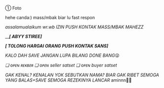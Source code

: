 ① Foto ͏͏͏͏͏͏͏͏͏͏͏͏͏͏͏͏͏͏͏͏͏͏͏͏͏͏͏͏͏͏͏͏͏͏͏͏͏͏͏͏͏͏͏͏͏͏͏͏͏͏͏͏͏͏͏͏͏͏͏͏͏͏͏͏͏͏͏͏͏͏͏͏͏͏͏͏͏͏͏͏͏͏͏͏͏͏͏͏͏͏͏͏͏͏͏͏͏͏͏͏͏͏͏͏͏͏͏͏͏͏͏͏͏͏͏͏͏͏͏͏͏͏͏͏͏͏͏͏͏͏͏͏͏͏͏͏͏͏͏͏͏͏͏͏͏͏͏͏͏͏͏͏͏͏͏͏͏͏͏͏͏͏͏͏͏͏͏͏͏͏͏͏͏͏͏͏͏͏͏͏͏͏͏͏͏͏͏͏͏͏͏͏͏͏͏͏͏͏͏͏͏͏͏͏͏͏͏͏͏͏͏͏͏͏͏͏͏͏͏͏͏͏͏͏͏͏͏͏͏͏͏͏͏͏͏͏͏͏͏͏͏͏͏͏͏͏͏͏͏͏͏͏͏͏͏͏͏͏͏͏͏͏͏͏͏͏͏͏͏͏͏͏͏͏͏͏͏͏͏͏͏͏͏͏͏͏͏͏͏͏͏͏͏͏͏͏͏͏͏͏͏͏͏͏͏͏͏͏͏͏͏͏͏͏͏͏͏͏͏͏͏͏͏͏͏͏͏͏͏͏͏͏͏͏͏͏͏͏͏͏͏͏͏͏͏͏͏͏͏͏͏͏͏͏͏͏͏͏͏͏͏͏͏͏͏͏͏͏͏͏͏͏͏͏͏͏͏͏͏͏͏͏͏͏͏͏͏͏͏͏͏͏͏͏͏͏͏͏͏͏͏͏͏͏͏͏͏͏͏͏͏͏͏͏͏͏͏͏͏͏͏͏͏͏͏͏͏͏͏͏͏͏͏͏͏͏͏͏͏͏͏͏͏͏͏͏͏͏͏͏͏͏͏͏͏͏͏͏͏͏͏͏͏͏͏͏͏͏͏͏͏͏͏͏͏͏͏͏͏͏͏͏͏͏͏͏͏͏͏͏͏͏͏͏͏͏͏͏͏͏͏͏͏͏͏͏͏͏͏͏͏͏͏͏͏͏͏͏͏͏͏͏͏͏͏͏͏͏͏͏͏͏͏͏͏͏͏͏͏͏͏͏͏͏͏͏͏͏͏͏͏͏͏͏͏͏͏͏͏͏͏͏͏͏͏͏͏͏͏͏͏͏͏͏͏͏͏͏͏͏͏͏͏͏͏͏͏͏͏͏͏͏͏͏͏͏͏͏͏͏͏͏͏͏͏͏͏͏͏͏͏͏͏͏͏͏͏͏͏͏͏͏͏͏͏͏͏͏͏͏͏͏͏͏͏͏͏͏͏͏͏͏͏͏͏͏͏͏͏͏͏͏͏͏͏͏͏͏͏͏͏͏͏͏͏͏͏͏͏͏͏͏͏͏͏͏͏͏͏͏͏͏͏͏͏͏͏͏͏͏͏͏͏͏͏͏͏͏͏͏͏͏͏͏͏͏͏͏͏͏͏͏͏͏͏͏͏͏͏͏͏͏͏͏͏͏͏͏͏͏͏͏͏͏͏͏͏͏͏͏͏͏͏͏͏͏͏͏͏͏͏͏͏͏͏͏͏͏͏͏͏͏͏͏͏͏͏͏͏͏͏͏͏͏͏͏͏͏͏͏͏͏͏͏͏͏͏͏͏͏͏͏͏͏͏͏͏͏͏͏͏͏͏͏͏͏͏͏͏͏͏͏͏͏͏͏͏͏͏͏͏͏͏͏͏͏͏͏͏͏͏͏͏͏͏͏͏͏͏͏͏͏͏͏͏͏͏͏͏͏͏͏͏͏͏͏͏͏͏͏͏͏͏͏͏͏͏͏͏͏͏͏͏͏͏͏͏͏͏͏͏͏͏͏͏͏͏͏͏͏͏͏͏͏͏͏͏͏͏͏͏͏͏͏͏͏͏͏͏͏͏͏͏͏͏͏͏͏͏͏͏͏͏͏͏͏͏͏͏͏͏͏͏͏͏͏͏͏͏͏͏͏͏͏͏͏͏͏͏͏͏͏͏͏͏͏͏͏͏͏͏͏͏͏͏͏͏͏͏͏͏͏͏͏͏͏͏͏͏͏͏͏͏͏͏͏͏͏͏͏͏͏͏͏͏͏͏͏͏͏͏͏͏͏͏͏͏͏͏͏͏͏͏͏͏͏͏͏͏͏͏͏͏͏͏͏͏͏͏͏͏͏͏͏͏͏͏͏͏͏͏͏͏͏͏͏͏͏͏͏͏͏͏͏͏͏͏͏͏͏͏͏͏͏͏͏͏͏͏͏͏͏͏͏͏͏͏͏͏͏͏͏͏͏͏͏͏͏͏͏͏͏͏͏͏͏͏͏͏͏͏͏͏͏͏͏͏͏͏͏͏͏͏͏͏͏͏͏͏͏͏͏͏͏͏͏͏͏͏͏͏͏͏͏͏͏͏͏͏͏͏͏͏͏͏͏͏͏͏͏͏͏͏͏͏͏͏͏͏͏͏͏͏͏͏͏͏͏͏͏͏͏͏͏͏͏͏͏͏͏͏͏͏͏͏͏͏͏͏͏͏͏͏͏͏͏͏͏͏͏͏͏͏͏͏͏͏͏͏͏͏͏͏͏͏͏͏͏͏͏͏͏͏͏͏͏͏͏͏͏͏͏͏͏͏͏͏͏͏͏͏͏͏͏͏͏͏͏͏͏͏͏͏͏͏͏͏͏͏͏͏͏͏͏͏͏͏͏͏͏͏͏͏͏͏͏͏͏͏͏͏͏͏͏͏͏͏͏͏͏͏͏͏͏͏͏͏͏͏͏͏͏͏͏͏͏͏͏͏͏͏͏͏͏͏͏͏͏͏͏͏͏͏͏͏͏͏͏͏͏͏͏͏͏͏͏͏͏͏͏͏͏͏͏͏͏͏͏

hehe canda:) mass/mbak biar lu fast respon

 _assalamualaikum wr.wb_
*IZIN PUSH KONTAK MASS/MBAK MAHEZZ*


_____[ *_ABYY STIREE_*]___


_____[ _TOLONG HARGAI ORANG PUSH KONTAK SANS_]_____

*_KALO DAH SAVE JANGAN LUPA BILANG DONE BANG_*😜

*❏ ᴏᴘᴇɴ ʀᴇᴋʙᴇʀ*
*❏ ᴏᴘᴇɴ seller satset*
*❏ ᴏᴘᴇɴ buyer satset*

*GAK KENAL? KENALAN YOK*
*SEBUTKAN NAMA? BIAR GAK RIBET*
*_SEMOGA YANG BALAS+SAVE SEMOGA REZEKINYA LANCAR_* aminnn🤲🤲
